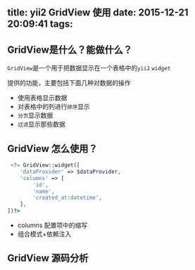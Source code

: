 title: yii2 GridView 使用
date: 2015-12-21 20:09:41
tags:
---
## GridView是什么？能做什么？
`GridView`是一个用于把数据显示在一个表格中的`yii2` `widget`

提供的功能，主要包括下面几种对数据的操作
- 使用表格显示数据
- 对表格中的列进行`排序`显示
- `分页`显示数据
- `过滤`显示那些数据


## GridView 怎么使用？

```php 
 <?= GridView::widget([
    'dataProvider' => $dataProvider,
    'columns' => [
        'id',
        'name',
        'created_at:datetime',
    ],
])?>
```

- columns 配置项中的缩写
- 组合模式+依赖注入



## GridView 源码分析


